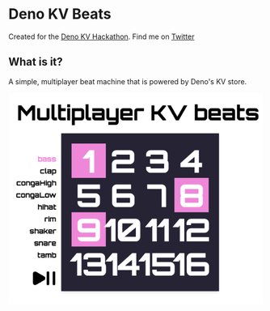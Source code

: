 # Deno KV Beats

Created for the [Deno KV Hackathon](https://deno.com/blog/deno-kv-hackathon). Find me on [Twitter](https://twitter.com/kevinbatdorf)

## What is it?

A simple, multiplayer beat machine that is powered by Deno's KV store.

![Screenshot showing the demo](./static/screenshot.png)
